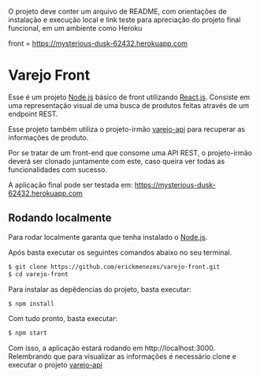 O projeto deve conter um arquivo de README, com orientações  de instalação e execução local e link teste para apreciação do projeto final funcional, em um ambiente como Heroku

front = https://mysterious-dusk-62432.herokuapp.com


# Varejo Front

Esse é um projeto [Node.js] básico de front utilizando [React.js]. Consiste em uma representação visual de uma busca de produtos feitas através de um endpoint REST.

Esse projeto também utiliza o projeto-irmão [varejo-api] para recuperar as informações de produto.

Por se tratar de um front-end que consome uma API REST, o projeto-irmão deverá ser clonado juntamente com este, caso queira ver todas as funcionalidades com sucesso.

A aplicação final pode ser testada em: https://mysterious-dusk-62432.herokuapp.com

## Rodando localmente

Para rodar localmente garanta que tenha instalado o [Node.js].

Após basta executar os seguintes comandos abaixo no seu terminal.

  ```sh
  $ git clone https://github.com/erickmenezes/varejo-front.git
  $ cd varejo-front
  ```

Para instalar as depêdencias do projeto, basta executar:

  ```sh
  $ npm install
  ```
Com tudo pronto, basta executar:

  ```sh
  $ npm start
  ```

Com isso, a aplicação estará rodando em http://localhost:3000. Relembrando que para visualizar as informações é necessário clone e executar o projeto [varejo-api]

   [Node.js]: <http://nodejs.org>
   [React.js]: <https://reactjs.org/>
   [varejo-api]: <https://github.com/erickmenezes/varejo-api>
